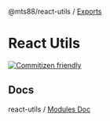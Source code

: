 @mts88/react-utils / [Exports](modules.md)

# React Utils

[![Commitizen friendly](https://img.shields.io/badge/commitizen-friendly-brightgreen.svg)](http://commitizen.github.io/cz-cli/)

## Docs

react-utils / [Modules Doc](./docs/modules.md)
